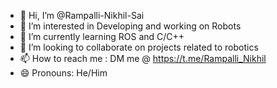 - 👋 Hi, I’m @Rampalli-Nikhil-Sai
- 👀 I’m interested in Developing and working on Robots
- 🌱 I’m currently learning ROS and C/C++
- 💞️ I’m looking to collaborate on projects related to robotics
- 📫 How to reach me : DM me @ https://t.me/Rampalli_Nikhil
- 😄 Pronouns: He/Him

<!---
Rampalli-Nikhil-Sai/Rampalli-Nikhil-Sai is a ✨ special ✨ repository because its `README.md` (this file) appears on your GitHub profile.
You can click the Preview link to take a look at your changes.
--->
